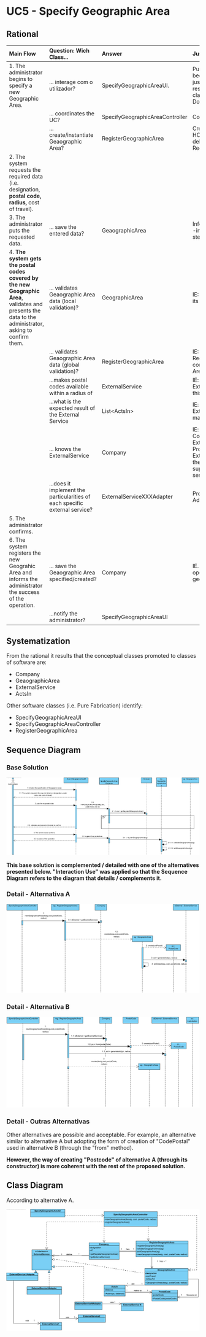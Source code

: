 # UC5 - Specify Geographic Area

## Rational

| Main Flow                                                                                        | Question: Wich Class...                                      | Answer                                       | Justification                                                                                                          |
|:-------------------------------------------------------------------------------------------------------|:------------------------------------------------------------|:-----------------------------------------------|:---------------------------------------------------------------------------------------------------------------------|
| 1. The administrator begins to specify a new Geographic Area. | ... interage com o utilizador? | SpecifyGeographicAreaUI.                          | Pure Fabrication, because it is not justified to assign this responsibility to any class that exists in the Domain Model. |
|| ... coordinates the UC?                                                                              |  SpecifyGeographicAreaController                                | Controller.                                    |                                                                                                                      |
|| ... create/instantiate Geaographic Area?          | RegisterGeographicArea                                               | Creator (Rule 1) + HC+LC : Company delegates to RegisterGeographicArea                             |                                                                                                                      |
| 2. The system requests the required data (i.e. designation, **postal code, radius,** cost of travel).  |                  |                                                |                                                                                                                      |
| 3.	The administrator puts the requested data.   | ... save the entered data?                    |GeaographicArea                                    | Information Expert (IE) -instance created in step 1                     |
| 4.	 **The system gets the postal codes covered by the new Geographic Area**, validates and presents the data to the administrator, asking to confirm them.                                                              | ... validates Geaographic Area data (local validation)? | GeographicArea                                     | IE: Geographic area has its own data                                                                                                                   |
|| ... validates Geaographic Area data (global validation)?                                           | RegisterGeographicArea                                              | IE: RegisterGeographicArea contains/aggregates Area Geographica |                                                                                                                      |
||...makes postal codes available within a radius of|ExternalService|IE: in Model Domain ExternalService gives this information. |
||...what is the expected result of the External Service|List\<ActsIn>|IE: in Model Domain ExternalService informs many "ActsIn". |
||... knows the ExternalService|Company|IE: in Model Domain Company defines ExternalService. Protected Variation over ExternalService since the system must support several external services|
||...does it implement the particularities of each specific external service?|ExternalServiceXXXAdapter|ProtectedVariation + Adapter|
| 5. The administrator confirms.                                                                    |                                                             |                                                |                                                                                                                      |
| 6.	The system registers the new Geograhic Area and informs the administrator the success of the operation.                           | ... save the Geaographic Area specified/created?                            | Company                                 | IE. In MD, the Company operates in several geographic areas                                                                |
|| ...notify the administrator?                                                                                      | SpecifyGeographicAreaUI                                       |                                                |                                                                                                                      |

## Systematization ##

 From the rational it results that the conceptual classes promoted to classes of software are:

 * Company
 * GeaographicArea
 * ExternalService
 * ActsIn

Other software classes (i.e. Pure Fabrication) identify:

 * SpecifyGeographicAreaUI  
 * SpecifyGeographicAreaController
 * RegisterGeographicArea


##	Sequence Diagram
### Base Solution
![SD_UC5.png](SD_UC5_LAPRS2_BASE.png)

**This base solution is complemented / detailed with one of the alternatives presented below.
"Interaction Use" was applied so that the Sequence Diagram refers to the diagram that details / complements it.**


### Detail - Alternativa A

![SD_UC5_Detalhe1.png](SD_UC5_LAPR2_Alternative1.png)


### Detail - Alternativa B

![SD_UC5_Detalhe2.png](SD_UC5_LAPR2_Detalhe2.png)

### Detail - Outras Alternativas

Other alternatives are possible and acceptable.
For example, an alternative similar to alternative A but adopting the form of creation of "CodePostal" used in alternative B (through the "from" method).

**However, the way of creating "Postcode" of alternative A (through its constructor) is more coherent with the rest of the proposed solution.**

##	Class Diagram
According to alternative A.

![CD_UC5.png](CD_UC5_LAPR2.png)